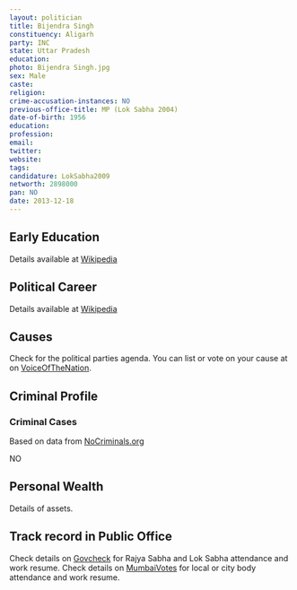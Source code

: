 ```yaml
---
layout: politician
title: Bijendra Singh
constituency: Aligarh
party: INC
state: Uttar Pradesh
education: 
photo: Bijendra Singh.jpg
sex: Male
caste: 
religion: 
crime-accusation-instances: NO
previous-office-title: MP (Lok Sabha 2004)
date-of-birth: 1956
education:  
profession: 
email: 
twitter:
website: 
tags: 
candidature: LokSabha2009
networth: 2898000
pan: NO
date: 2013-12-18
---
```


## Early Education
Details available at [Wikipedia](http://www.wikipedia.org/wiki/)

## Political Career
Details available at [Wikipedia](http://www.wikipedia.org/wiki/)

## Causes 
Check for the political parties agenda. You can list or vote on your cause at on [VoiceOfTheNation](http://www.voiceofthenation.org).

## Criminal Profile

### Criminal Cases
Based on data from [NoCriminals.org](http://www.nocriminals.org)

NO

## Personal Wealth
Details of assets.

## Track record in Public Office
Check details on [Govcheck](http://www.govcheck.org) for Rajya Sabha and Lok Sabha attendance and work resume. Check details on [MumbaiVotes](http://www.mumbaivotes.org) for local or city body attendance and work resume.
		